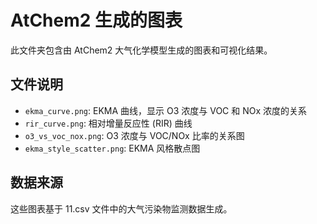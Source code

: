 # AtChem2 生成的图表

此文件夹包含由 AtChem2 大气化学模型生成的图表和可视化结果。

## 文件说明

- `ekma_curve.png`: EKMA 曲线，显示 O3 浓度与 VOC 和 NOx 浓度的关系
- `rir_curve.png`: 相对增量反应性 (RIR) 曲线
- `o3_vs_voc_nox.png`: O3 浓度与 VOC/NOx 比率的关系图
- `ekma_style_scatter.png`: EKMA 风格散点图

## 数据来源

这些图表基于 11.csv 文件中的大气污染物监测数据生成。
